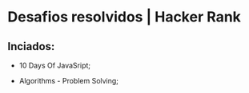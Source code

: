 # Desafios resolvidos | Hacker Rank

## Inciados:

- 10 Days Of JavaSript;

- Algorithms - Problem Solving;
